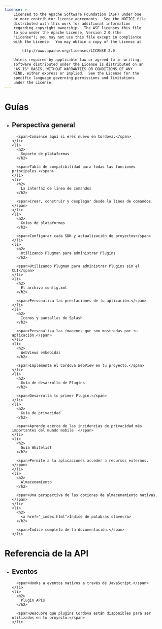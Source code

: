 ```yaml
---
license: >
    Licensed to the Apache Software Foundation (ASF) under one
    or more contributor license agreements.  See the NOTICE file
    distributed with this work for additional information
    regarding copyright ownership.  The ASF licenses this file
    to you under the Apache License, Version 2.0 (the
    "License"); you may not use this file except in compliance
    with the License.  You may obtain a copy of the License at

        http://www.apache.org/licenses/LICENSE-2.0

    Unless required by applicable law or agreed to in writing,
    software distributed under the License is distributed on an
    "AS IS" BASIS, WITHOUT WARRANTIES OR CONDITIONS OF ANY
    KIND, either express or implied.  See the License for the
    specific language governing permissions and limitations
    under the License.
---
```


<div id="home">
  <h1>
    Guías
  </h1>
  
  <ul>
    <li>
      <h2>
        Perspectiva general
      </h2>
      
      <span>Comience aquí si eres nuevo en Cordova.</span>
    </li>
    <li>
      <h2>
        Soporte de plataformas
      </h2>
      
      <span>Tabla de compatibilidad para todas las funciones principales.</span>
    </li>
    <li>
      <h2>
        La interfaz de línea de comandos
      </h2>
      
      <span>Crear, construir y desplegar desde la línea de comandos.</span>
    </li>
    <li>
      <h2>
        Guías de plataformas
      </h2>
      
      <span>Configurar cada SDK y actualización de proyectos</span>
    </li>
    <li>
      <h2>
        Utilizando Plugman para administrar Plugins
      </h2>
      
      <span>Utilizando Plugman para administrar Plugins sin el CLI</span>
    </li>
    <li>
      <h2>
        El archivo config.xml
      </h2>
      
      <span>Personaliza las prestaciones de tu aplicación.</span>
    </li>
    <li>
      <h2>
        Iconos y pantallas de Splash
      </h2>
      
      <span>Personaliza las ímagenes que son mostradas por tu aplicación.</span>
    </li>
    <li>
      <h2>
        WebViews embebidas
      </h2>
      
      <span>Implementa el Cordova WebView en tu proyecto.</span>
    </li>
    <li>
      <h2>
        Guía de desarrollo de Plugins
      </h2>
      
      <span>Desarrolla tu primer Plugin.</span>
    </li>
    <li>
      <h2>
        Guía de privacidad
      </h2>
      
      <span>Aprende acerca de las incidencias de privacidad más importantes del mundo mobile .</span>
    </li>
    <li>
      <h2>
        Guía Whitelist
      </h2>
      
      <span>Permite a la aplicaciones acceder a recursos externos.</span>
    </li>
    <li>
      <h2>
        Almacenamiento
      </h2>
      
      <span>Una perspectiva de las opciones de almacenamiento nativas.</span>
    </li>
    <li>
      <h2>
        <a href="_index.html">Índice de palabras clave</a>
      </h2>
      
      <span>Índice completo de la documentación.</span>
    </li>
  </ul>
  
  <h1>
    Referencia de la API
  </h1>
  
  <ul>
    <li>
      <h2>
        Eventos
      </h2>
      
      <span>Hooks a eventos nativos a través de JavaScript.</span>
    </li>
    <li>
      <h2>
        Plugin APIs
      </h2>
      
      <span>Descubre que plugins Cordova están disponibles para ser utilizados en tu proyecto.</span>
    </li>
  </ul>
</div>